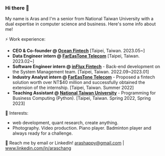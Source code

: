 ### Hi there 👋

My name is Aras and I'm a senior from National Taiwan University with a dual expertise in computer science and business. Here's some info about me!

⚡ Work experience:

* **CEO & Co-founder @ [Ocean Fintech](https://oceanfin.tech)** [Taipei, Taiwan. 2023.05~]<br>
* **Data Engineer intern @ [FarEasTone Telecom](https://corporate.fetnet.net/content/corp/en/index.html)** [Taipei, Taiwan. 2023.02~]<br>
* **Software Engineer intern @ [inFlux Fintech](https://www.influxfin.com/)** - Back-end development on the System Management team. [Taipei, Taiwan. 2022.09~2023.01]<br>
* **Industry Analyst intern @ [FarEasTone Telecom](https://corporate.fetnet.net/content/corp/en/index.html)** - Proposed a fintech solution worth over NT$40 million and successfully obtained the extension of the internship. [Taipei, Taiwan. Summer 2022]<br>
* **Teaching Assistant @ [National Taiwan University](https://www.ntu.edu.tw/english/)** - Programming for Business Computing (Python). [Taipei, Taiwan. Spring 2022, Spring 2023]


🌱 Interests:

* web development, quant research, create anything.<br>
* Photography. Video production. Piano player. Badminton player and always ready for a challenge.

💬 Reach me by email or LinkedIn! arashappy@gmail.com | www.linkedin.com/in/araschang
